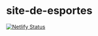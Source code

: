 # site-de-esportes

[![Netlify Status](https://api.netlify.com/api/v1/badges/6e5522fb-e8af-4d32-b336-3b217281e044/deploy-status)](https://app.netlify.com/sites/danielmelloecommerce/deploys)
